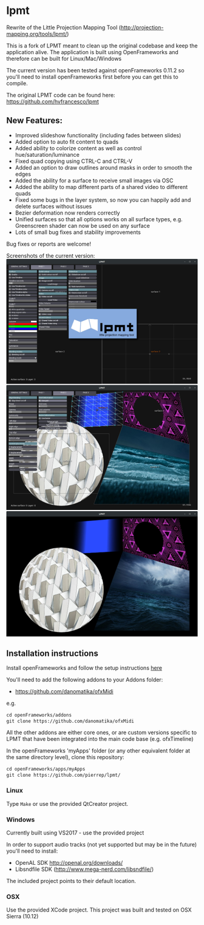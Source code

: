 # lpmt
Rewrite of the Little Projection Mapping Tool (http://projection-mapping.org/tools/lpmt/)

This is a fork of LPMT meant to clean up the original codebase and keep the application alive.
The application is built using OpenFrameworks and therefore can be built for Linux/Mac/Windows

The current version has been tested against openFrameworks 0.11.2 so you'll need to install openFrameworks first before you can get this to compile.

The original LPMT code can be found here: https://github.com/hvfrancesco/lpmt

## New Features:
* Improved slideshow functionality (including fades between slides)
* Added option to auto fit content to quads
* Added ability to colorize content as well as control hue/saturation/luminance 
* Fixed quad copying using CTRL-C and CTRL-V
* Added an option to draw outlines around masks in order to smooth the edges
* Added the ability for a surface to receive small images via OSC
* Added the ability to map different parts of a shared video to different quads
* Fixed some bugs in the layer system, so now you can happily add and delete surfaces without issues
* Bezier deformation now renders correctly
* Unified surfaces so that all options works on all surface types, e.g. Greenscreen shader can now be used on any surface
* Lots of small bug fixes and stability improvements

Bug fixes or reports are welcome!

Screenshots of the current version:
![Screenshot of LPMT](screenshots/screenshot1.jpg)
![Screenshot of LPMT](screenshots/screenshot2.jpg)
![Screenshot of LPMT](screenshots/screenshot3.jpg)

## Installation instructions

Install openFrameworks and follow the setup instructions [here](https://openframeworks.cc/download/)

You'll need to add the following addons to your Addons folder:

- https://github.com/danomatika/ofxMidi

e.g.

```
cd openFrameworks/addons
git clone https://github.com/danomatika/ofxMidi
```

All the other addons are either core ones, or are custom versions specific to LPMT that have been integrated into the main code base (e.g. ofxTimeline)

In the openFrameworks 'myApps' folder (or any other equivalent folder at the same directory level), clone this repository:

```
cd openFrameworks/apps/myApps
git clone https://github.com/pierrep/lpmt/
```

### Linux
Type ```Make``` or use the provided QtCreator project.


### Windows
Currently built using VS2017 - use the provided project

In order to support audio tracks (not yet supported but may be in the future) you'll need to install:

 - OpenAL SDK http://openal.org/downloads/
 - Libsndfile SDK (http://www.mega-nerd.com/libsndfile/)
 
 The included project points to their default location.
 
### OSX
Use the provided XCode project. This project was built and tested on OSX Sierra (10.12)

